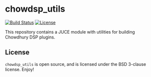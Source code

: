 # chowdsp_utils

[![Build Status](https://travis-ci.com/Chowdhury-DSP/chowdsp_utils.svg?token=Ub9niJrqG1Br1qaaxp7E&branch=master)](https://travis-ci.com/Chowdhury-DSP/chowdsp_utils)
[![License](https://img.shields.io/badge/License-BSD-blue.svg)](https://opensource.org/licenses/BSD-3-Clause)

This repository contains a JUCE module with utilities for building Chowdhury DSP plugins.

## License

`chowdsp_utils` is open source, and is licensed under the BSD 3-clause license.
Enjoy!

